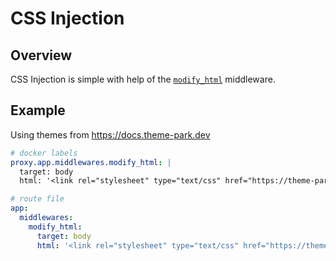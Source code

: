 # CSS Injection

## Overview

CSS Injection is simple with help of the [`modify_html`](./Middlewares.md#modify-html) middleware.

## Example

Using themes from <https://docs.theme-park.dev>

```yaml
# docker labels
proxy.app.middlewares.modify_html: |
  target: body
  html: '<link rel="stylesheet" type="text/css" href="https://theme-park.dev/css/base/<app>/<theme>.css">'

# route file
app:
  middlewares:
    modify_html:
      target: body
      html: '<link rel="stylesheet" type="text/css" href="https://theme-park.dev/css/base/<app>/<theme>.css">'
```
